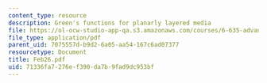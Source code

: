 ```yaml
---
content_type: resource
description: Green's functions for planarly layered media
file: https://ol-ocw-studio-app-qa.s3.amazonaws.com/courses/6-635-advanced-electromagnetism-spring-2003/71336fa7276ef390da7b9fad9dc953bf_Feb26.pdf
file_type: application/pdf
parent_uid: 7075557d-b9d2-6a05-aa54-167c6ad07377
resourcetype: Document
title: Feb26.pdf
uid: 71336fa7-276e-f390-da7b-9fad9dc953bf
---
```

